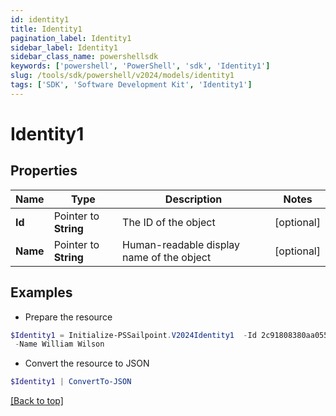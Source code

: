```yaml
---
id: identity1
title: Identity1
pagination_label: Identity1
sidebar_label: Identity1
sidebar_class_name: powershellsdk
keywords: ['powershell', 'PowerShell', 'sdk', 'Identity1'] 
slug: /tools/sdk/powershell/v2024/models/identity1
tags: ['SDK', 'Software Development Kit', 'Identity1']
---
```



# Identity1

## Properties

Name | Type | Description | Notes
------------ | ------------- | ------------- | -------------
**Id** |  Pointer to **String** | The ID of the object | [optional] 
**Name** |  Pointer to **String** | Human-readable display name of the object | [optional] 

## Examples

- Prepare the resource
```powershell
$Identity1 = Initialize-PSSailpoint.V2024Identity1  -Id 2c91808380aa05580180aaaaf1940410 `
 -Name William Wilson
```

- Convert the resource to JSON
```powershell
$Identity1 | ConvertTo-JSON
```


[[Back to top]](#) 

